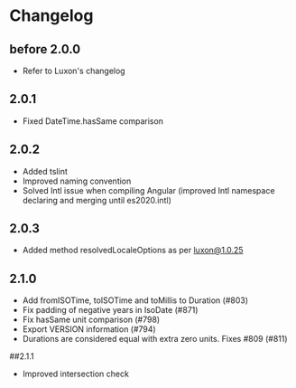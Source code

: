 # Changelog

## before 2.0.0
* Refer to Luxon's changelog 
 
## 2.0.1
* Fixed DateTime.hasSame comparison 

## 2.0.2
* Added tslint
* Improved naming convention
* Solved Intl issue when compiling Angular (improved Intl namespace declaring and merging until es2020.intl)

## 2.0.3
* Added method resolvedLocaleOptions as per luxon@1.0.25

## 2.1.0
* Add fromISOTime, toISOTime and toMillis to Duration (#803)
* Fix padding of negative years in IsoDate (#871)
* Fix hasSame unit comparison (#798)
* Export VERSION information (#794)
* Durations are considered equal with extra zero units. Fixes #809 (#811)

##2.1.1
* Improved intersection check